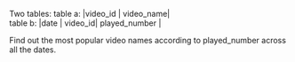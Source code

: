 Two tables:
table a:  |video_id | video_name|  
table b:  |date | video_id| played_number |  

Find out the most popular video names according to played_number across all the dates.